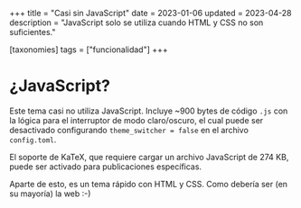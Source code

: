 +++
title = "Casi sin JavaScript"
date = 2023-01-06
updated = 2023-04-28
description = "JavaScript solo se utiliza cuando HTML y CSS no son suficientes."

[taxonomies]
tags = ["funcionalidad"]
+++

# ¿JavaScript?

Este tema casi no utiliza JavaScript. Incluye ~900 bytes de código `.js` con la lógica para el interruptor de modo claro/oscuro, el cual puede ser desactivado configurando `theme_switcher = false` en el archivo `config.toml`.

El soporte de KaTeX, que requiere cargar un archivo JavaScript de 274 KB, puede ser activado para publicaciones específicas.

Aparte de esto, es un tema rápido con HTML y CSS. Como debería ser (en su mayoría) la web :-)
